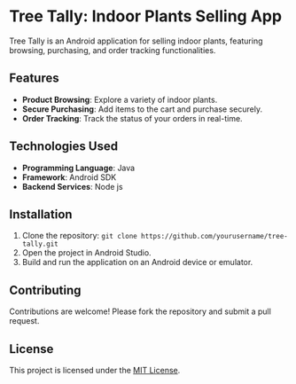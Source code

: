 # Tree Tally: Indoor Plants Selling App

Tree Tally is an Android application for selling indoor plants, featuring browsing, purchasing, and order tracking functionalities.

## Features

- **Product Browsing**: Explore a variety of indoor plants.
- **Secure Purchasing**: Add items to the cart and purchase securely.
- **Order Tracking**: Track the status of your orders in real-time.

## Technologies Used

- **Programming Language**: Java
- **Framework**: Android SDK
- **Backend Services**: Node js

## Installation

1. Clone the repository: `git clone https://github.com/yourusername/tree-tally.git`
2. Open the project in Android Studio.
3. Build and run the application on an Android device or emulator.

## Contributing

Contributions are welcome! Please fork the repository and submit a pull request.

## License

This project is licensed under the [MIT License](LICENSE).
